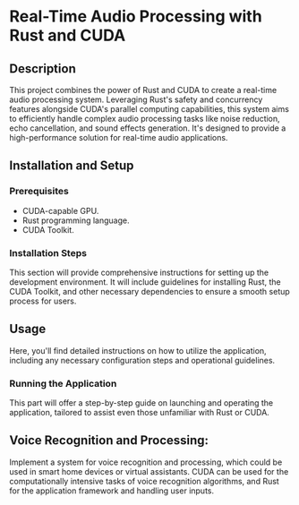 # Real-Time Audio Processing with Rust and CUDA

## Description
This project combines the power of Rust and CUDA to create a real-time audio processing system. Leveraging Rust's safety and concurrency features alongside CUDA's parallel computing capabilities, this system aims to efficiently handle complex audio processing tasks like noise reduction, echo cancellation, and sound effects generation. It's designed to provide a high-performance solution for real-time audio applications.

## Installation and Setup

### Prerequisites
- CUDA-capable GPU.
- Rust programming language.
- CUDA Toolkit.

### Installation Steps
This section will provide comprehensive instructions for setting up the development environment. It will include guidelines for installing Rust, the CUDA Toolkit, and other necessary dependencies to ensure a smooth setup process for users.

## Usage
Here, you'll find detailed instructions on how to utilize the application, including any necessary configuration steps and operational guidelines.

### Running the Application
This part will offer a step-by-step guide on launching and operating the application, tailored to assist even those unfamiliar with Rust or CUDA.

## Voice Recognition and Processing: 
Implement a system for voice recognition and processing, which could be used in smart home devices or virtual assistants. CUDA can be used for the computationally intensive tasks of voice recognition algorithms, and Rust for the application framework and handling user inputs.


